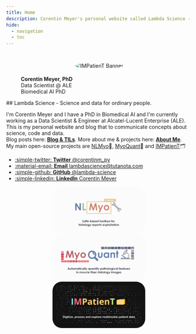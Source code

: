 ```yaml
---
title: Home
description: Corentin Meyer's personal website called Lambda Science - Science and data for ordinary people
hide:
  - navigation
  - toc
---
```


#

<figure markdown>
<p align="center">
  <img src="https://github.com/lambda-science.png" alt="IMPatienT Banner" style="max-width: 250px; max-height: 250px; border-radius: 50%; padding: 5px; border-radius: 50%;" />
  <figcaption><strong>Corentin Meyer, PhD</strong></br>Data Scientist @ ALE</br>Biomedical AI PhD</figcaption>
</p>
</figure>
<style>
.md-main__inner {
  max-width: 850px;
}
</style>
## Lambda Science - Science and data for ordinary people.

I'm Corentin Meyer and I have a PhD in Biomedical AI and I'm currently working as a Data Scientist & Engineer at Alcatel-Lucent Enterprise (ALE). This is my personal website and blog that to communicate concepts about science, code and data.  
Blog posts here: **[Blog & TILs](blog/index.md)**. More about me & projects here: **[About Me](aboutme.md)**.  
My main open-source projects are [NLMyo](https://github.com/lambda-science/NLMyo)🔧, [MyoQuant](https://github.com/lambda-science/MyoQuant)🔬 and [IMPatienT](https://github.com/lambda-science/IMPatienT)🗂️

- [:simple-twitter: **Twitter** @corentinm_py](https://twitter.com/corentinm_py)
- [:material-email: **Email** lambdascience@tutanota.com](mailto:lambdascience@tutanota.com)
- [:simple-github: **GitHub** @lambda-science](https://github.com/lambda-science)
- [:simple-linkedin: **LinkedIn** Corentin Meyer](https://www.linkedin.com/in/corentin-m-78056887/)

<div class="grid cards" markdown>
<p align="middle">
  <a href="https://github.com/lambda-science/NLMyo">
  <img src="assets/avfbQiE.png" alt="NLMyo Banner" style="border-radius: 25px;" width="50%" /></a>
    <a href="https://github.com/lambda-science/MyoQuant"> 
  <img src="assets/mzALgZL.png" alt="MyoQuant Banner" style="border-radius: 25px;" width="50%" /></a>
      <a href="https://github.com/lambda-science/IMPatienT">
  <img src="assets/iH7UeUs.png" alt="IMPatienT Banner" style="border-radius: 25px;" width="50%" /></a>
</p>

</div>
